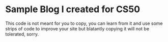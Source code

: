# Sample Blog I created for CS50

This code is not meant for you to copy, you can learn from it and use some strips of code to improve your site but blatantly copying it will not be tolerated, sorry.
